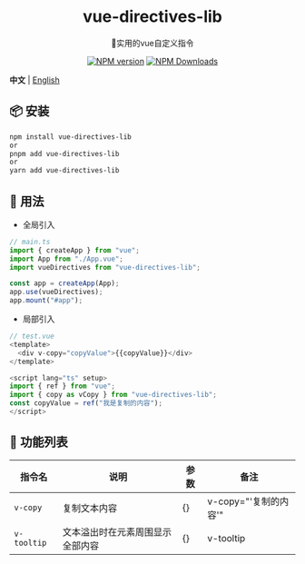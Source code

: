 <h1 align="center">vue-directives-lib</h1>
<p align="center">🚀实用的vue自定义指令</p>

<p align="center">
<a href="https://www.npmjs.com/package/vue-directives-lib" target="__blank"><img src="https://img.shields.io/npm/v/vue-directives-lib?color=a1b858&label=" alt="NPM version"></a>
<a href="https://www.npmjs.com/package/vue-directives-lib" target="__blank"><img alt="NPM Downloads" src="https://img.shields.io/npm/dm/vue-directives-lib?color=50a36f&label="></a>
</p>

**中文** | [English](./README.md)

<!-- - [预览地址](https://pkg-demo.netlify.app/) -->

## 📦 安装

```bash
npm install vue-directives-lib
or
pnpm add vue-directives-lib
or
yarn add vue-directives-lib
```

## 🦄 用法

- 全局引入

```ts
// main.ts
import { createApp } from "vue";
import App from "./App.vue";
import vueDirectives from "vue-directives-lib";

const app = createApp(App);
app.use(vueDirectives);
app.mount("#app");
```

- 局部引入

```ts
// test.vue
<template>
  <div v-copy="copyValue">{{copyValue}}</div>
</template>

<script lang="ts" setup>
import { ref } from "vue";
import { copy as vCopy } from "vue-directives-lib";
const copyValue = ref("我是复制的内容");
</script>
```

## 🐳 功能列表

| 指令名      | 说明                             | 参数 | 备注                  |
| ----------- | -------------------------------- | ---- | --------------------- |
| `v-copy`    | 复制文本内容                     | {}   | v-copy="'复制的内容'" |
| `v-tooltip` | 文本溢出时在元素周围显示全部内容 | {}   | v-tooltip             |
